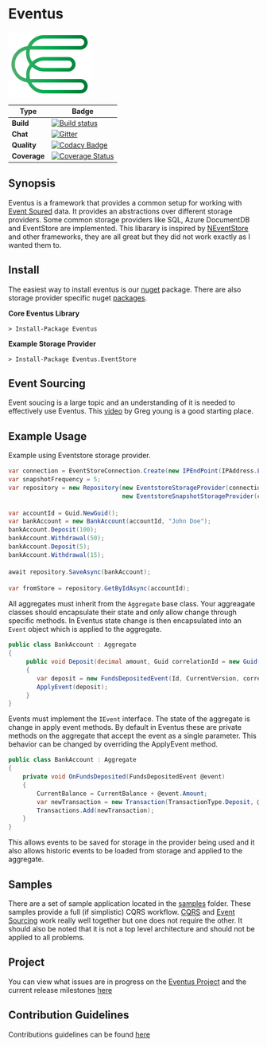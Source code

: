 # Eventus

![Eventus](logo.png)

|Type |Badge |
|---|---|
| **Build** | [![Build status](https://ci.appveyor.com/api/projects/status/wi02wpdnqlyifcxg/branch/master?svg=true)](https://ci.appveyor.com/api/projects/status/wi02wpdnqlyifcxg/branch/master?svg=true) |
| **Chat** | [![Gitter](https://badges.gitter.im/JoinChat.svg)](https://gitter.im/github-Eventus/Lobby?utm_source=badge&utm_medium=badge&utm_campaign=pr-badge&utm_content=badge)
| **Quality** | [![Codacy Badge](https://api.codacy.com/project/badge/Grade/9a21e15a059f45eda0e0b8a81f32f983)](https://www.codacy.com/app/richard.a.forrest/Eventus?utm_source=github.com&amp;utm_medium=referral&amp;utm_content=feanz/Eventus&amp;utm_campaign=Badge_Grade) |
| **Coverage** | [![Coverage Status](https://coveralls.io/repos/github/feanz/Eventus/badge.svg)](https://coveralls.io/github/feanz/Eventus) |

## Synopsis

Eventus is a framework that provides a common setup for working with [Event Soured](https://martinfowler.com/eaaDev/EventSourcing.html) data.  It provides an abstractions over different storage providers.  Some common storage providers like SQL, Azure DocumentDB and EventStore are implemented.  This libarary is inspired by [NEventStore](https://github.com/NEventStore/NEventStore) and other frameworks,  they are all great but they did not work exactly as I wanted them to.  

## Install

The easiest way to install eventus is our [nuget](http://www.nuget.org) package.  There are also storage provider specific nuget [packages](https://www.nuget.org/packages?q=eventus). 

**Core Eventus Library**

```
> Install-Package Eventus
```

**Example Storage Provider**

```
> Install-Package Eventus.EventStore
```

## Event Sourcing 

Event soucing is a large topic and an understanding of it is needed to effectively use Eventus.  This [video](https://www.youtube.com/watch?v=JHGkaShoyNs) by Greg young is a good starting place.

## Example Usage 

Example using Eventstore storage provider.  


```csharp
var connection = EventStoreConnection.Create(new IPEndPoint(IPAddress.Loopback, 1113);
var snapshotFrequency = 5;
var repository = new Repository(new EventstoreStorageProvider(connection),
                                new EventstoreSnapshotStorageProvider(connection, snapshotFrequency));

var accountId = Guid.NewGuid();
var bankAccount = new BankAccount(accountId, "John Doe");
bankAccount.Deposit(100);
bankAccount.Withdrawal(50);
bankAccount.Deposit(5);
bankAccount.Withdrawal(15);

await repository.SaveAsync(bankAccount);

var fromStore = repository.GetByIdAsync(accountId);

```

All aggregates must inherit from the `Aggregate` base class.  Your aggreagate classes should encapsulate their state and only allow change through specific methods.  In Eventus state change is then encapsulated into an `Event` object which is applied to the aggregate.

```csharp
public class BankAccount : Aggregate
{
     public void Deposit(decimal amount, Guid correlationId = new Guid())
     {
        var deposit = new FundsDepositedEvent(Id, CurrentVersion, correlationId, amount);
        ApplyEvent(deposit);
     }
}
```

Events must implement the `IEvent` interface.  The state of the aggregate is change in apply event methods.  By default in Eventus these are private methods on the aggregate that accept the event as a single parameter.  This behavior can be changed by overriding the ApplyEvent method.  

```csharp
public class BankAccount : Aggregate
{
    private void OnFundsDeposited(FundsDepositedEvent @event)
    {
        CurrentBalance = CurrentBalance + @event.Amount;
        var newTransaction = new Transaction(TransactionType.Deposit, @event.AggregateId, @event.Amount);
        Transactions.Add(newTransaction);
    }
}
```

This allows events to be saved for storage in the provider being used and it also allows historic events to be loaded from storage and applied to the aggregate. 

## Samples

There are a set of sample application located in the [samples](https://github.com/feanz/Eventus/tree/master/src/Samples) folder.  These samples provide a full (if simplistic) CQRS workflow.  [CQRS](https://martinfowler.com/bliki/CQRS.html) and [Event Sourcing](https://martinfowler.com/eaaDev/EventSourcing.html) work really well together but one does not require the other.  It should also be noted that it is not a top level architecture and should not be applied to all problems. 

## Project 

You can view what issues are in progress on the [Eventus Project](https://github.com/feanz/Eventus/projects/1) and the current release milestones [here](https://github.com/feanz/Eventus/milestones)

## Contribution Guidelines

Contributions guidelines can be found [here](/.github/contributing.md)



